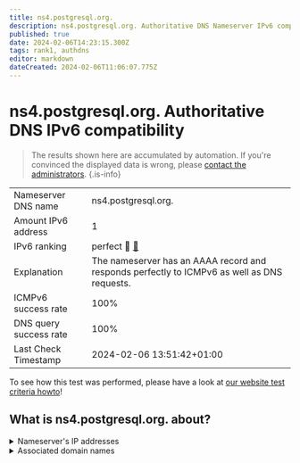 ```yaml
---
title: ns4.postgresql.org.
description: ns4.postgresql.org. Authoritative DNS Nameserver IPv6 compatibility
published: true
date: 2024-02-06T14:23:15.300Z
tags: rank1, authdns
editor: markdown
dateCreated: 2024-02-06T11:06:07.775Z
---
```


# ns4.postgresql.org. Authoritative DNS IPv6 compatibility

> The results shown here are accumulated by automation. If you're convinced the displayed data is wrong, please [contact the administrators](/howto/chat). 
{.is-info}




|   |   |
| - | - |
| Nameserver DNS name | ns4.postgresql.org.
| Amount IPv6 address | 1
| IPv6 ranking | perfect :1st_place_medal: [🔗](/howto/ranking) |
| Explanation | The nameserver has an AAAA record and responds perfectly to ICMPv6 as well as DNS requests. |
| ICMPv6 success rate | 100%|
| DNS query success rate | 100% |
| Last Check Timestamp | 2024-02-06 13:51:42+01:00 |

To see how this test was performed, please have a look at [our website test criteria howto](/howto/testcriteria/authdns)!


## What is ns4.postgresql.org. about?




<details>
<summary>Nameserver's IP addresses</summary>

2a02:c0:301:0:ffff::35

</details>



<details>
<summary>Associated domain names</summary>

www.postgresql.org

</details>
